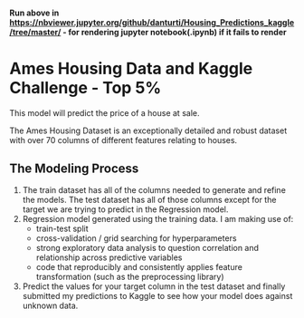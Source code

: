#### Run above in https://nbviewer.jupyter.org/github/danturti/Housing_Predictions_kaggle/tree/master/ - for rendering jupyter notebook(.ipynb) if it fails to render

# Ames Housing Data and Kaggle Challenge - Top 5%

This model will predict the price of a house at sale.

The Ames Housing Dataset is an exceptionally detailed and robust dataset with over 70 columns of different features relating to houses.

## The Modeling Process

1. The train dataset has all of the columns needed to generate and refine the models. The test dataset has all of those columns except for the target we are trying to predict in the Regression model.
2. Regression model generated using the training data. I am making use of:
    - train-test split
    - cross-validation / grid searching for hyperparameters
    - strong exploratory data analysis to question correlation and relationship across predictive variables
    - code that reproducibly and consistently applies feature transformation (such as the preprocessing library)
3. Predict the values for your target column in the test dataset and finally submitted my predictions to Kaggle to see how your model does against unknown data.
  
